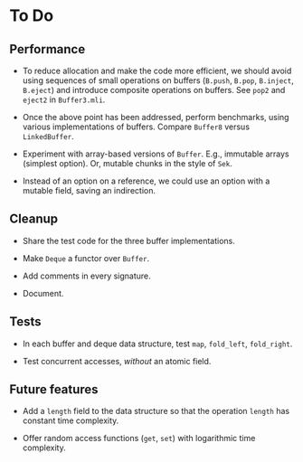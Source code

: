 # To Do

## Performance

* To reduce allocation and make the code more efficient,
  we should avoid using sequences of small operations on buffers
  (`B.push`, `B.pop`, `B.inject`, `B.eject`)
  and introduce composite operations on buffers.
  See `pop2` and `eject2` in `Buffer3.mli`.

* Once the above point has been addressed,
  perform benchmarks,
  using various implementations of buffers.
  Compare `Buffer8` versus `LinkedBuffer`.

* Experiment with array-based versions of `Buffer`.
  E.g., immutable arrays (simplest option).
  Or, mutable chunks in the style of `Sek`.

* Instead of an option on a reference,
  we could use an option with a mutable field,
  saving an indirection.

## Cleanup

* Share the test code for the three buffer implementations.

* Make `Deque` a functor over `Buffer`.

* Add comments in every signature.

* Document.

## Tests

* In each buffer and deque data structure,
  test `map`, `fold_left`, `fold_right`.

* Test concurrent accesses, *without* an atomic field.

## Future features

* Add a `length` field to the data structure
  so that the operation `length` has constant time complexity.

* Offer random access functions (`get`, `set`)
  with logarithmic time complexity.
